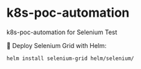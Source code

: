 # k8s-poc-automation

k8s-poc-automation for Selenium Test

📌 Deploy Selenium Grid with Helm:

```sh
helm install selenium-grid helm/selenium/
```
